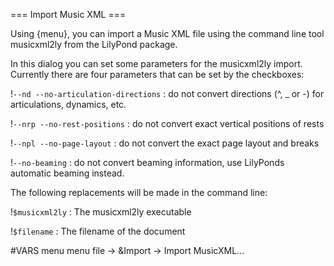 === Import Music XML ===

Using {menu}, you can import a Music XML file using the command line tool 
musicxml2ly from the LilyPond package.

In this dialog you can set some parameters for the musicxml2ly import.
Currently there are four parameters that can be set by the checkboxes:

!`--nd --no-articulation-directions`
: do not convert directions (^, _ or -) for articulations, dynamics, etc.

!`--nrp --no-rest-positions`
: do not convert exact vertical positions of rests

!`--npl --no-page-layout`
: do not convert the exact page layout and breaks

!`--no-beaming`
: do not convert beaming information, use LilyPonds automatic beaming instead.


The following replacements will be made in the command line:

!`$musicxml2ly`
: The musicxml2ly executable

!`$filename`
: The filename of the document


#VARS
menu menu file -> &Import -> Import MusicXML...
